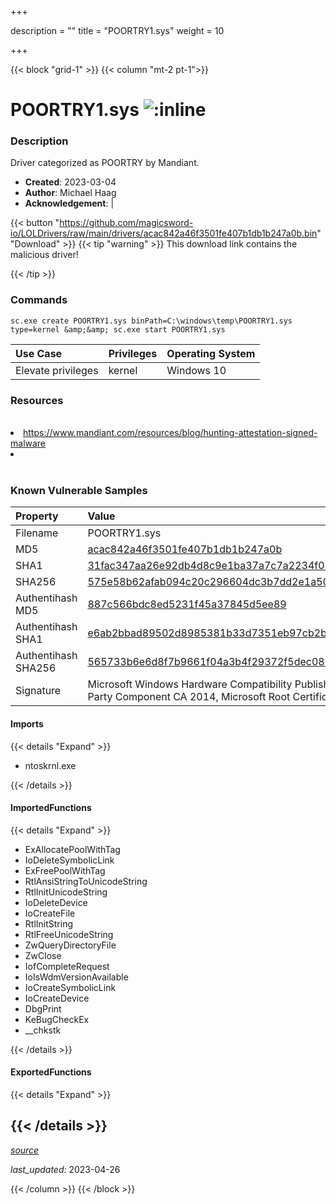 +++

description = ""
title = "POORTRY1.sys"
weight = 10

+++


{{< block "grid-1" >}}
{{< column "mt-2 pt-1">}}


# POORTRY1.sys ![:inline](/images/twitter_verified.png) 


### Description

Driver categorized as POORTRY by Mandiant.

- **Created**: 2023-03-04
- **Author**: Michael Haag
- **Acknowledgement**:  | [](https://twitter.com/)

{{< button "https://github.com/magicsword-io/LOLDrivers/raw/main/drivers/acac842a46f3501fe407b1db1b247a0b.bin" "Download" >}}
{{< tip "warning" >}}
This download link contains the malicious driver!

{{< /tip >}}

### Commands

```
sc.exe create POORTRY1.sys binPath=C:\windows\temp\POORTRY1.sys type=kernel &amp;&amp; sc.exe start POORTRY1.sys
```

| Use Case | Privileges | Operating System | 
|:---- | ---- | ---- |
| Elevate privileges | kernel | Windows 10 |

### Resources
<br>
<li><a href="https://www.mandiant.com/resources/blog/hunting-attestation-signed-malware">https://www.mandiant.com/resources/blog/hunting-attestation-signed-malware</a></li>
<li><a href=""></a></li>
<br>

### Known Vulnerable Samples

| Property           | Value |
|:-------------------|:------|
| Filename           | POORTRY1.sys |
| MD5                | [acac842a46f3501fe407b1db1b247a0b](https://www.virustotal.com/gui/file/acac842a46f3501fe407b1db1b247a0b) |
| SHA1               | [31fac347aa26e92db4d8c9e1ba37a7c7a2234f08](https://www.virustotal.com/gui/file/31fac347aa26e92db4d8c9e1ba37a7c7a2234f08) |
| SHA256             | [575e58b62afab094c20c296604dc3b7dd2e1a50f5978d8ee24b7dca028e97316](https://www.virustotal.com/gui/file/575e58b62afab094c20c296604dc3b7dd2e1a50f5978d8ee24b7dca028e97316) |
| Authentihash MD5   | [887c566bdc8ed5231f45a37845d5ee89](https://www.virustotal.com/gui/search/authentihash%253A887c566bdc8ed5231f45a37845d5ee89) |
| Authentihash SHA1  | [e6ab2bbad89502d8985381b33d7351eb97cb2b78](https://www.virustotal.com/gui/search/authentihash%253Ae6ab2bbad89502d8985381b33d7351eb97cb2b78) |
| Authentihash SHA256| [565733b6e6d8f7b9661f04a3b4f29372f5dec080512551204b92ac4916a144cb](https://www.virustotal.com/gui/search/authentihash%253A565733b6e6d8f7b9661f04a3b4f29372f5dec080512551204b92ac4916a144cb) |
| Signature         | Microsoft Windows Hardware Compatibility Publisher, Microsoft Windows Third Party Component CA 2014, Microsoft Root Certificate Authority 2010   |


#### Imports
{{< details "Expand" >}}
* ntoskrnl.exe

{{< /details >}}
#### ImportedFunctions
{{< details "Expand" >}}
* ExAllocatePoolWithTag
* IoDeleteSymbolicLink
* ExFreePoolWithTag
* RtlAnsiStringToUnicodeString
* RtlInitUnicodeString
* IoDeleteDevice
* IoCreateFile
* RtlInitString
* RtlFreeUnicodeString
* ZwQueryDirectoryFile
* ZwClose
* IofCompleteRequest
* IoIsWdmVersionAvailable
* IoCreateSymbolicLink
* IoCreateDevice
* DbgPrint
* KeBugCheckEx
* __chkstk

{{< /details >}}
#### ExportedFunctions
{{< details "Expand" >}}

{{< /details >}}
-----



[*source*](https://github.com/magicsword-io/LOLDrivers/tree/main/yaml/poortry1.yaml)

*last_updated:* 2023-04-26








{{< /column >}}
{{< /block >}}
